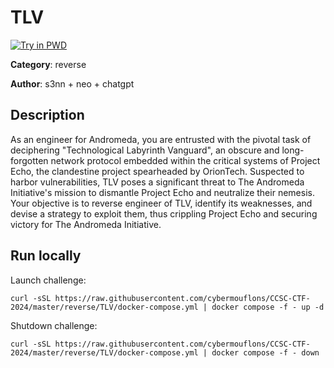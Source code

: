 # TLV

[![Try in PWD](https://raw.githubusercontent.com/play-with-docker/stacks/master/assets/images/button.png)](https://labs.play-with-docker.com/?stack=https://raw.githubusercontent.com/cybermouflons/CCSC-CTF-2024/master/reverse/TLV/docker-compose.yml)


**Category**: reverse

**Author**: s3nn + neo + chatgpt

## Description

As an engineer for Andromeda, you are entrusted with the pivotal task of deciphering "Technological Labyrinth Vanguard", an obscure and long-forgotten network protocol embedded within the critical systems of Project Echo, the clandestine project spearheaded by OrionTech. Suspected to harbor vulnerabilities, TLV poses a significant threat to The Andromeda Initiative's mission to dismantle Project Echo and neutralize their nemesis. Your objective is to reverse engineer of TLV, identify its weaknesses, and devise a strategy to exploit them, thus crippling Project Echo and securing victory for The Andromeda Initiative.



## Run locally

Launch challenge:
```
curl -sSL https://raw.githubusercontent.com/cybermouflons/CCSC-CTF-2024/master/reverse/TLV/docker-compose.yml | docker compose -f - up -d
```

Shutdown challenge:
```
curl -sSL https://raw.githubusercontent.com/cybermouflons/CCSC-CTF-2024/master/reverse/TLV/docker-compose.yml | docker compose -f - down
```
